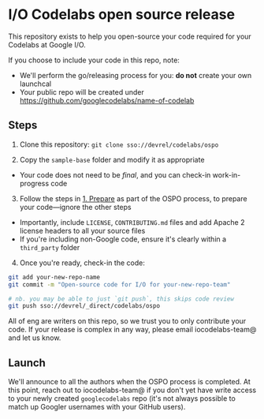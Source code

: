 # I/O Codelabs open source release

This repository exists to help you open-source your code required for your Codelabs at Google I/O.

If you choose to include your code in this repo, note:

* We'll perform the go/releasing process for you: **do not** create your own launchcal
* Your public repo will be created under https://github.com/googlecodelabs/name-of-codelab

## Steps

1. Clone this repository: `git clone sso://devrel/codelabs/ospo`

2. Copy the `sample-base` folder and modify it as appropriate
  * Your code does not need to be *final*, and you can check-in work-in-progress code

3. Follow the steps in [1. Prepare](https://g3doc.corp.google.com/company/teams/opensource/releasing/index.md?cl=head#prepare) as part of the OSPO process, to prepare your code—ignore the other steps
  * Importantly, include `LICENSE`, `CONTRIBUTING.md` files and add Apache 2 license headers to all your source files
  * If you're including non-Google code, ensure it's clearly within a `third_party` folder

4. Once you're ready, check-in the code:

```bash
git add your-new-repo-name
git commit -m "Open-source code for I/O for your-new-repo-team"

# nb. you may be able to just `git push`, this skips code review
git push sso://devrel/_direct/codelabs/ospo
```

All of eng are writers on this repo, so we trust you to only contribute your code.
If your release is complex in any way, please email iocodelabs-team@ and let us know.

## Launch

We'll announce to all the authors when the OSPO process is completed.
At this point, reach out to iocodelabs-team@ if you don't yet have write access to your newly created `googlecodelabs` repo (it's not always possible to match up Googler usernames with your GitHub users).
